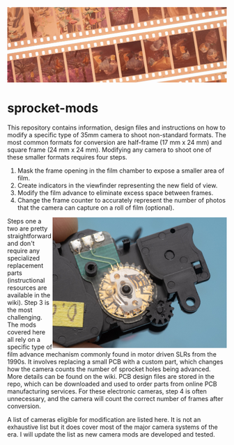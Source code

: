 <img src="/assets/images/Half-frame%20negative%20header.jpg">

# sprocket-mods
This repository contains information, design files and instructions on how to modify a specific type of 35mm camera to shoot non-standard formats. The most common formats for conversion are half-frame (17 mm x 24 mm) and square frame (24 mm x 24 mm). Modifying any camera to shoot one of these smaller formats requires four steps.

1. Mask the frame opening in the film chamber to expose a smaller area of film.
2. Create indicators in the viewfinder representing the new field of view.
3. Modify the film advance to eliminate excess space between frames.
4. Change the frame counter to accurately represent the number of photos that the camera can capture on a roll of film (optional).

<img
  src="/assets/images/Pentax%20Z-1%20Sprocket%20Counter.jpg"
  alt="Pentax Z-1 sprocket counter"
  width="400"
  align="right">  
  
Steps one a two are pretty straightforward and don't require any specialized replacement parts (instructional resources are available in the wiki). Step 3 is the most challenging. The mods covered here all rely on a specific type of film advance mechanism commonly found in motor driven SLRs from the 1990s. It involves replacing a small PCB with a custom part, which changes how the camera counts the number of sprocket holes being advanced. More details can be found on the wiki. PCB design files are stored in the repo, which can be downloaded and used to order parts from online PCB manufacturing services. For these electronic cameras, step 4 is often unnecessary, and the camera will count the correct number of frames after conversion.
<br clear="left"/>

A list of cameras eligible for modification are listed here. It is not an exhaustive list but it does cover most of the major camera systems of the era. I will update the list as new camera mods are developed and tested.
